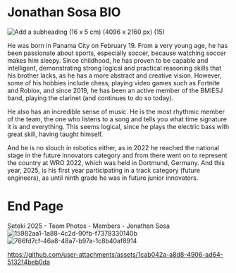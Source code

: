 # Jonathan Sosa BIO

![Add a subheading (16 x 5 cm) (4096 x 2160 px) (15)](https://github.com/user-attachments/assets/8356ce44-3959-41c0-9d6e-48e00afaef7a)

He was born in Panama City on February 19. From a very young age, he has been passionate about sports, especially soccer, because watching soccer makes him sleepy. Since childhood, he has proven to be capable and intelligent, demonstrating strong logical and practical reasoning skills that his brother lacks, as he has a more abstract and creative vision. However, some of his hobbies include chess, playing video games such as Fortnite and Roblox, and since 2019, he has been an active member of the BMIESJ band, playing the clarinet (and continues to do so today).

He also has an incredible sense of music. He is the most rhythmic member of the team, the one who listens to a song and tells you what time signature it is and everything. This seems logical, since he plays the electric bass with great skill, having taught himself.

And he is no slouch in robotics either, as in 2022 he reached the national stage in the future innovators category and from there went on to represent the country at WRO 2022, which was held in Dortmund, Germany. And this year, 2025, is his first year participating in a track category (future engineers), as until ninth grade he was in future junior innovators.


# End Page
Seteki 2025 - Team Photos - Members - Jonathan Sosa
![15982aa1-1a88-4c2d-90fb-f7378330140b](https://github.com/user-attachments/assets/7ea92614-c498-4c9e-8f3a-5be4ecb170a6)
![766fd7cf-46a8-48a7-b97a-1c8b40af8914](https://github.com/user-attachments/assets/c44832af-22af-418f-9706-f9ed9969d948)



https://github.com/user-attachments/assets/1cab042a-a8d8-4906-ad64-513214beb0da


